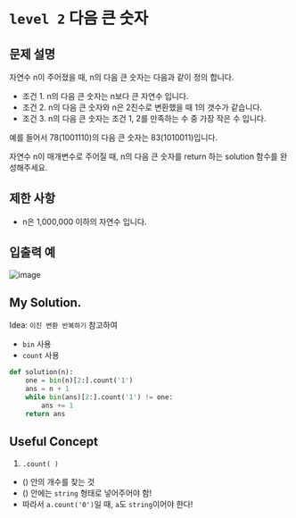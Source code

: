 # `level 2` 다음 큰 숫자

## 문제 설명
자연수 n이 주어졌을 때, n의 다음 큰 숫자는 다음과 같이 정의 합니다.

- 조건 1. n의 다음 큰 숫자는 n보다 큰 자연수 입니다.
- 조건 2. n의 다음 큰 숫자와 n은 2진수로 변환했을 때 1의 갯수가 같습니다.
- 조건 3. n의 다음 큰 숫자는 조건 1, 2를 만족하는 수 중 가장 작은 수 입니다.

예를 들어서 78(1001110)의 다음 큰 숫자는 83(1010011)입니다.

자연수 n이 매개변수로 주어질 때, n의 다음 큰 숫자를 return 하는 solution 함수를 완성해주세요.

## 제한 사항
- n은 1,000,000 이하의 자연수 입니다.

## 입출력 예
![image](https://user-images.githubusercontent.com/122213470/236728564-8b0cce7d-9574-4503-bc3b-ab2c9ea8915a.png)

## My Solution.
Idea: `이진 변환 반복하기` 참고하여
- `bin` 사용
- `count` 사용

```python
def solution(n):
    one = bin(n)[2:].count('1')
    ans = n + 1
    while bin(ans)[2:].count('1') != one:
        ans += 1
    return ans
```

## Useful Concept
1. `.count( )`
- () 안의 개수를 찾는 것
- () 안에는 `string` 형태로 넣어주어야 함!
- 따라서 `a.count('0')`일 때, `a`도 `string`이어야 한다!
